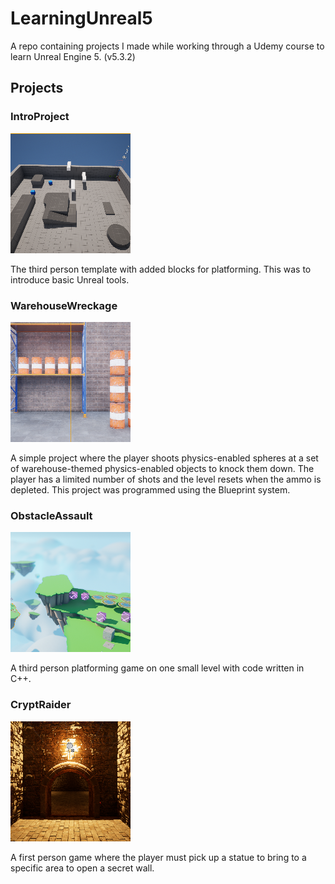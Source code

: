 # LearningUnreal5
 A repo containing projects I made while working through a Udemy course to learn Unreal Engine 5. (v5.3.2)
 
## Projects

### IntroProject

![](IntroProject/Saved/AutoScreenshot.png)

The third person template with added blocks for platforming. This was to introduce basic Unreal tools.

### WarehouseWreckage

![](WarehouseWreckage/Saved/AutoScreenshot.png)

A simple project where the player shoots physics-enabled spheres at a set of warehouse-themed physics-enabled objects to knock them down. The player has a limited number of shots and the level resets when the ammo is depleted. This project was programmed using the Blueprint system.

### ObstacleAssault

![](ObstacleAssault/Saved/AutoScreenshot.png)

A third person platforming game on one small level with code written in C++.

### CryptRaider

![](CryptRaider/Saved/AutoScreenshot.png)

A first person game where the player must pick up a statue to bring to a specific area to open a secret wall.